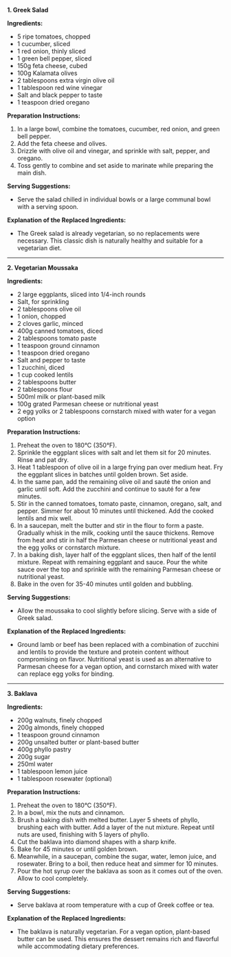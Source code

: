 **1. Greek Salad**

**Ingredients:**
- 5 ripe tomatoes, chopped
- 1 cucumber, sliced
- 1 red onion, thinly sliced
- 1 green bell pepper, sliced
- 150g feta cheese, cubed
- 100g Kalamata olives
- 2 tablespoons extra virgin olive oil
- 1 tablespoon red wine vinegar
- Salt and black pepper to taste
- 1 teaspoon dried oregano

**Preparation Instructions:**
1. In a large bowl, combine the tomatoes, cucumber, red onion, and green bell pepper.
2. Add the feta cheese and olives.
3. Drizzle with olive oil and vinegar, and sprinkle with salt, pepper, and oregano.
4. Toss gently to combine and set aside to marinate while preparing the main dish.

**Serving Suggestions:**
- Serve the salad chilled in individual bowls or a large communal bowl with a serving spoon.

**Explanation of the Replaced Ingredients:**
- The Greek salad is already vegetarian, so no replacements were necessary. This classic dish is naturally healthy and suitable for a vegetarian diet.

---

**2. Vegetarian Moussaka**

**Ingredients:**
- 2 large eggplants, sliced into 1/4-inch rounds
- Salt, for sprinkling
- 2 tablespoons olive oil
- 1 onion, chopped
- 2 cloves garlic, minced
- 400g canned tomatoes, diced
- 2 tablespoons tomato paste
- 1 teaspoon ground cinnamon
- 1 teaspoon dried oregano
- Salt and pepper to taste
- 1 zucchini, diced
- 1 cup cooked lentils
- 2 tablespoons butter
- 2 tablespoons flour
- 500ml milk or plant-based milk
- 100g grated Parmesan cheese or nutritional yeast
- 2 egg yolks or 2 tablespoons cornstarch mixed with water for a vegan option

**Preparation Instructions:**
1. Preheat the oven to 180°C (350°F).
2. Sprinkle the eggplant slices with salt and let them sit for 20 minutes. Rinse and pat dry.
3. Heat 1 tablespoon of olive oil in a large frying pan over medium heat. Fry the eggplant slices in batches until golden brown. Set aside.
4. In the same pan, add the remaining olive oil and sauté the onion and garlic until soft. Add the zucchini and continue to sauté for a few minutes.
5. Stir in the canned tomatoes, tomato paste, cinnamon, oregano, salt, and pepper. Simmer for about 10 minutes until thickened. Add the cooked lentils and mix well.
6. In a saucepan, melt the butter and stir in the flour to form a paste. Gradually whisk in the milk, cooking until the sauce thickens. Remove from heat and stir in half the Parmesan cheese or nutritional yeast and the egg yolks or cornstarch mixture.
7. In a baking dish, layer half of the eggplant slices, then half of the lentil mixture. Repeat with remaining eggplant and sauce. Pour the white sauce over the top and sprinkle with the remaining Parmesan cheese or nutritional yeast.
8. Bake in the oven for 35-40 minutes until golden and bubbling.

**Serving Suggestions:**
- Allow the moussaka to cool slightly before slicing. Serve with a side of Greek salad.

**Explanation of the Replaced Ingredients:**
- Ground lamb or beef has been replaced with a combination of zucchini and lentils to provide the texture and protein content without compromising on flavor. Nutritional yeast is used as an alternative to Parmesan cheese for a vegan option, and cornstarch mixed with water can replace egg yolks for binding.

---

**3. Baklava**

**Ingredients:**
- 200g walnuts, finely chopped
- 200g almonds, finely chopped
- 1 teaspoon ground cinnamon
- 200g unsalted butter or plant-based butter
- 400g phyllo pastry
- 200g sugar
- 250ml water
- 1 tablespoon lemon juice
- 1 tablespoon rosewater (optional)

**Preparation Instructions:**
1. Preheat the oven to 180°C (350°F).
2. In a bowl, mix the nuts and cinnamon.
3. Brush a baking dish with melted butter. Layer 5 sheets of phyllo, brushing each with butter. Add a layer of the nut mixture. Repeat until nuts are used, finishing with 5 layers of phyllo.
4. Cut the baklava into diamond shapes with a sharp knife.
5. Bake for 45 minutes or until golden brown.
6. Meanwhile, in a saucepan, combine the sugar, water, lemon juice, and rosewater. Bring to a boil, then reduce heat and simmer for 10 minutes.
7. Pour the hot syrup over the baklava as soon as it comes out of the oven. Allow to cool completely.

**Serving Suggestions:**
- Serve baklava at room temperature with a cup of Greek coffee or tea.

**Explanation of the Replaced Ingredients:**
- The baklava is naturally vegetarian. For a vegan option, plant-based butter can be used. This ensures the dessert remains rich and flavorful while accommodating dietary preferences.